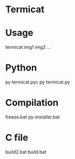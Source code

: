 # Termicat


# Usage
termicat img1 img2 ...

# Python
py termicat.pyc
py termicat.py

# Compilation
freeze.bat
py-installer.bat

# C file
build2.bat
build.bat
